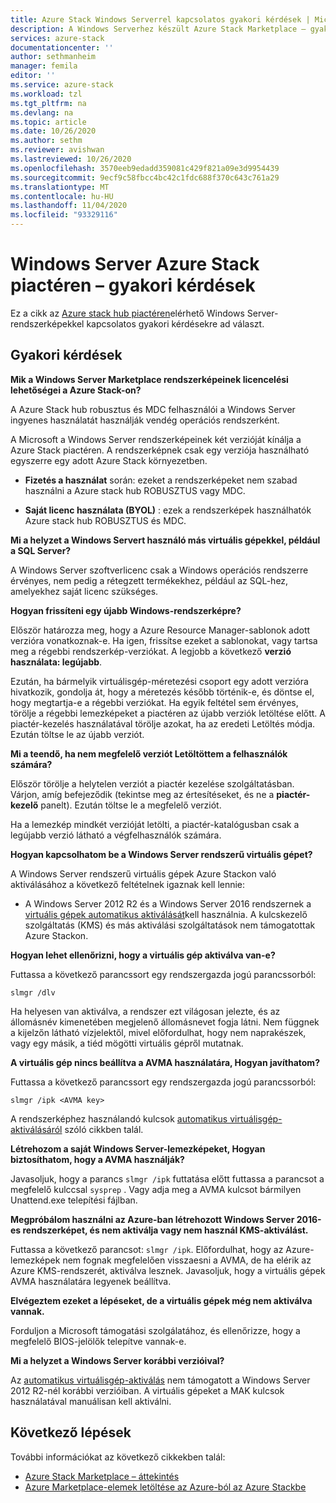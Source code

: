 ```yaml
---
title: Azure Stack Windows Serverrel kapcsolatos gyakori kérdések | Microsoft Docs
description: A Windows Serverhez készült Azure Stack Marketplace – gyakori kérdések listája
services: azure-stack
documentationcenter: ''
author: sethmanheim
manager: femila
editor: ''
ms.service: azure-stack
ms.workload: tzl
ms.tgt_pltfrm: na
ms.devlang: na
ms.topic: article
ms.date: 10/26/2020
ms.author: sethm
ms.reviewer: avishwan
ms.lastreviewed: 10/26/2020
ms.openlocfilehash: 3570eeb9edadd359081c429f821a09e3d9954439
ms.sourcegitcommit: 9ecf9c58fbcc4bc42c1fdc688f370c643c761a29
ms.translationtype: MT
ms.contentlocale: hu-HU
ms.lasthandoff: 11/04/2020
ms.locfileid: "93329116"
---
```

# <a name="windows-server-in-azure-stack-marketplace-faq"></a>Windows Server Azure Stack piactéren – gyakori kérdések

Ez a cikk az [Azure stack hub piactéren](../../operator/azure-stack-marketplace.md)elérhető Windows Server-rendszerképekkel kapcsolatos gyakori kérdésekre ad választ.

## <a name="faqs"></a>Gyakori kérdések

**Mik a Windows Server Marketplace rendszerképeinek licencelési lehetőségei a Azure Stack-on?**

A Azure Stack hub robusztus és MDC felhasználói a Windows Server ingyenes használatát használják vendég operációs rendszerként.

A Microsoft a Windows Server rendszerképeinek két verzióját kínálja a Azure Stack piactéren. A rendszerképnek csak egy verziója használható egyszerre egy adott Azure Stack környezetben.

- **Fizetés a használat** során: ezeket a rendszerképeket nem szabad használni a Azure stack hub ROBUSZTUS vagy MDC.

- **Saját licenc használata (BYOL)** : ezek a rendszerképek használhatók Azure stack hub ROBUSZTUS és MDC.

**Mi a helyzet a Windows Servert használó más virtuális gépekkel, például a SQL Server?**

A Windows Server szoftverlicenc csak a Windows operációs rendszerre érvényes, nem pedig a rétegzett termékekhez, például az SQL-hez, amelyekhez saját licenc szükséges.

**Hogyan frissíteni egy újabb Windows-rendszerképre?**

Először határozza meg, hogy a Azure Resource Manager-sablonok adott verzióra vonatkoznak-e. Ha igen, frissítse ezeket a sablonokat, vagy tartsa meg a régebbi rendszerkép-verziókat. A legjobb a következő **verzió használata: legújabb**.

Ezután, ha bármelyik virtuálisgép-méretezési csoport egy adott verzióra hivatkozik, gondolja át, hogy a méretezés később történik-e, és döntse el, hogy megtartja-e a régebbi verziókat. Ha egyik feltétel sem érvényes, törölje a régebbi lemezképeket a piactéren az újabb verziók letöltése előtt. A piactér-kezelés használatával törölje azokat, ha az eredeti Letöltés módja. Ezután töltse le az újabb verziót.

**Mi a teendő, ha nem megfelelő verziót Letöltöttem a felhasználók számára?**

Először törölje a helytelen verziót a piactér kezelése szolgáltatásban. Várjon, amíg befejeződik (tekintse meg az értesítéseket, és ne a **piactér-kezelő** panelt). Ezután töltse le a megfelelő verziót.

Ha a lemezkép mindkét verzióját letölti, a piactér-katalógusban csak a legújabb verzió látható a végfelhasználók számára.

**Hogyan kapcsolhatom be a Windows Server rendszerű virtuális gépet?**

A Windows Server rendszerű virtuális gépek Azure Stackon való aktiválásához a következő feltételnek igaznak kell lennie:

- A Windows Server 2012 R2 és a Windows Server 2016 rendszernek a [virtuális gépek automatikus aktiválását](/previous-versions/windows/it-pro/windows-server-2012-R2-and-2012/dn303421(v=ws.11))kell használnia. A kulcskezelő szolgáltatás (KMS) és más aktiválási szolgáltatások nem támogatottak Azure Stackon.

**Hogyan lehet ellenőrizni, hogy a virtuális gép aktiválva van-e?**

Futtassa a következő parancssort egy rendszergazda jogú parancssorból:

```shell
slmgr /dlv
```

Ha helyesen van aktiválva, a rendszer ezt világosan jelezte, és az állomásnév kimenetében megjelenő állomásnevet fogja látni. Nem függnek a kijelzőn látható vízjelektől, mivel előfordulhat, hogy nem naprakészek, vagy egy másik, a tiéd mögötti virtuális gépről mutatnak.

**A virtuális gép nincs beállítva a AVMA használatára, Hogyan javíthatom?**

Futtassa a következő parancssort egy rendszergazda jogú parancssorból:

```shell
slmgr /ipk <AVMA key>
```

A rendszerképhez használandó kulcsok [automatikus virtuálisgép-aktiválásáról](/previous-versions/windows/it-pro/windows-server-2012-R2-and-2012/dn303421(v=ws.11)) szóló cikkben talál.

**Létrehozom a saját Windows Server-lemezképeket, Hogyan biztosíthatom, hogy a AVMA használják?**

Javasoljuk, hogy a parancs `slmgr /ipk` futtatása előtt futtassa a parancsot a megfelelő kulccsal `sysprep` . Vagy adja meg a AVMA kulcsot bármilyen Unattend.exe telepítési fájlban.

**Megpróbálom használni az Azure-ban létrehozott Windows Server 2016-es rendszerképet, és nem aktiválja vagy nem használ KMS-aktiválást.**

Futtassa a következő parancsot: `slmgr /ipk`. Előfordulhat, hogy az Azure-lemezképek nem fognak megfelelően visszaesni a AVMA, de ha elérik az Azure KMS-rendszerét, aktiválva lesznek. Javasoljuk, hogy a virtuális gépek AVMA használatára legyenek beállítva.

**Elvégeztem ezeket a lépéseket, de a virtuális gépek még nem aktiválva vannak.**

Forduljon a Microsoft támogatási szolgálatához, és ellenőrizze, hogy a megfelelő BIOS-jelölők telepítve vannak-e.

**Mi a helyzet a Windows Server korábbi verzióival?**

Az [automatikus virtuálisgép-aktiválás](/previous-versions/windows/it-pro/windows-server-2012-R2-and-2012/dn303421(v=ws.11)) nem támogatott a Windows Server 2012 R2-nél korábbi verzióiban. A virtuális gépeket a MAK kulcsok használatával manuálisan kell aktiválni.

## <a name="next-steps"></a>Következő lépések

További információkat az következő cikkekben talál:

- [Azure Stack Marketplace – áttekintés](../../operator/azure-stack-marketplace.md)
- [Azure Marketplace-elemek letöltése az Azure-ból az Azure Stackbe](azure-stack-download-azure-marketplace-item-tca.md)
